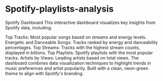 # Spotify-playlists-analysis

Spotify Dashboard
This interactive dashboard visualizes key insights from Spotify data, including:

Top Tracks: Most popular songs based on streams and energy levels.
Energetic and Danceable Songs: Tracks ranked by energy and danceability percentages.
Top Streams: Tracks with the highest stream counts, displayed in billions.
Top Playlists: Spotify playlists with the most popular tracks.
Artists by Views: Leading artists based on total views.
The dashboard combines data visualization techniques to highlight trends in music preferences and artist popularity. Built with a clean, neon-green theme to align with Spotify's branding.
